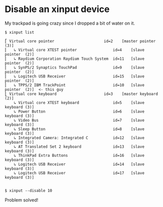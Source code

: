 # Disable an xinput device

My trackpad is going crazy since I dropped a bit of water on it.

    $ xinput list

    ⎡ Virtual core pointer                    	id=2	[master pointer  (3)]
    ⎜   ↳ Virtual core XTEST pointer              	id=4	[slave  pointer  (2)]
    ⎜   ↳ Raydium Corporation Raydium Touch System	id=11	[slave  pointer  (2)]
    ⎜   ↳ SynPS/2 Synaptics TouchPad              	id=9	[slave  pointer  (2)]
    ⎜   ↳ Logitech USB Receiver                   	id=15	[slave  pointer  (2)]
    ⎜   ↳ TPPS/2 IBM TrackPoint                   	id=10	[slave  pointer  (2)]  <- this guy
    ⎣ Virtual core keyboard                   	id=3	[master keyboard (2)]
        ↳ Virtual core XTEST keyboard             	id=5	[slave  keyboard (3)]
        ↳ Power Button                            	id=6	[slave  keyboard (3)]
        ↳ Video Bus                               	id=7	[slave  keyboard (3)]
        ↳ Sleep Button                            	id=8	[slave  keyboard (3)]
        ↳ Integrated Camera: Integrated C         	id=12	[slave  keyboard (3)]
        ↳ AT Translated Set 2 keyboard            	id=13	[slave  keyboard (3)]
        ↳ ThinkPad Extra Buttons                  	id=16	[slave  keyboard (3)]
        ↳ Logitech USB Receiver                   	id=14	[slave  keyboard (3)]
        ↳ Logitech USB Receiver                   	id=17	[slave  keyboard (3)]


    $ xinput --disable 10

Problem solved!
